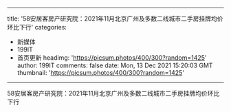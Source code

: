 
---
title: '58安居客房产研究院：2021年11月北京广州及多数二线城市二手房挂牌均价环比下行'
categories: 
 - 新媒体
 - 199IT
 - 首页更新
headimg: 'https://picsum.photos/400/300?random=1425'
author: 199IT
comments: false
date: Mon, 13 Dec 2021 15:20:03 GMT
thumbnail: 'https://picsum.photos/400/300?random=1425'
---

<div>   
58安居客房产研究院：2021年11月北京广州及多数二线城市二手房挂牌均价环比下行  
</div>
            